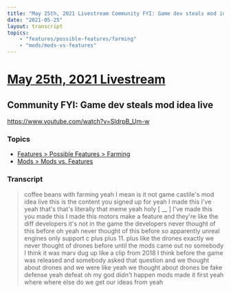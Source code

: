 ```yaml
---
title: "May 25th, 2021 Livestream Community FYI: Game dev steals mod idea live"
date: "2021-05-25"
layout: transcript
topics:
    - "features/possible-features/farming"
    - "mods/mods-vs-features"
---
```

# [May 25th, 2021 Livestream](../2021-05-25.md)
## Community FYI: Game dev steals mod idea live
https://www.youtube.com/watch?v=SldrpB_Um-w

### Topics
* [Features > Possible Features > Farming](../topics/features/possible-features/farming.md)
* [Mods > Mods vs. Features](../topics/mods/mods-vs-features.md)

### Transcript

> coffee beans with farming yeah I mean is it not game castile's mod idea live this is the content you signed up for yeah I made this I've yeah that's that's literally that meme yeah holy [ __ ] I've made this you made this I made this motors make a feature and they're like the diff developers it's not in the game the developers never thought of this before oh yeah never thought of this before so apparently unreal engines only support c plus plus 11. plus like the drones exactly we never thought of drones before until the mods came out no somebody I think it was marv dug up like a clip from 2018 I think before the game was released and somebody asked that question and we thought about drones and we were like yeah we thought about drones be fake defense yeah defeat oh my god didn't happen mods made it first yeah where where else do we get our ideas from yeah
